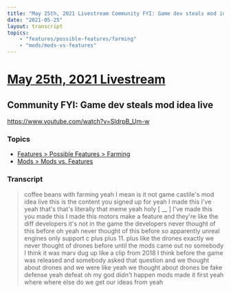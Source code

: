 ```yaml
---
title: "May 25th, 2021 Livestream Community FYI: Game dev steals mod idea live"
date: "2021-05-25"
layout: transcript
topics:
    - "features/possible-features/farming"
    - "mods/mods-vs-features"
---
```

# [May 25th, 2021 Livestream](../2021-05-25.md)
## Community FYI: Game dev steals mod idea live
https://www.youtube.com/watch?v=SldrpB_Um-w

### Topics
* [Features > Possible Features > Farming](../topics/features/possible-features/farming.md)
* [Mods > Mods vs. Features](../topics/mods/mods-vs-features.md)

### Transcript

> coffee beans with farming yeah I mean is it not game castile's mod idea live this is the content you signed up for yeah I made this I've yeah that's that's literally that meme yeah holy [ __ ] I've made this you made this I made this motors make a feature and they're like the diff developers it's not in the game the developers never thought of this before oh yeah never thought of this before so apparently unreal engines only support c plus plus 11. plus like the drones exactly we never thought of drones before until the mods came out no somebody I think it was marv dug up like a clip from 2018 I think before the game was released and somebody asked that question and we thought about drones and we were like yeah we thought about drones be fake defense yeah defeat oh my god didn't happen mods made it first yeah where where else do we get our ideas from yeah
